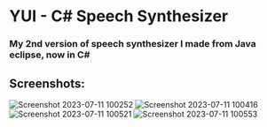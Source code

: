 # YUI - C# Speech Synthesizer
### My 2nd version of speech synthesizer I made from Java eclipse, now in C#
## Screenshots:
![Screenshot 2023-07-11 100252](https://github.com/ue-an/yui-speech-synthesizer-2020_c-/assets/68469141/858be36c-d24b-45f8-becf-2d7ed66eb97b)
![Screenshot 2023-07-11 100416](https://github.com/ue-an/yui-speech-synthesizer-2020_c-/assets/68469141/4a6e4b50-4886-45f0-abcc-387f02ffcd4b)
![Screenshot 2023-07-11 100521](https://github.com/ue-an/yui-speech-synthesizer-2020_c-/assets/68469141/f290f78f-bd99-475b-924a-b1cc608766a0)
![Screenshot 2023-07-11 100553](https://github.com/ue-an/yui-speech-synthesizer-2020_c-/assets/68469141/bbfab263-10a1-4d71-a0af-19129edd8a46)
